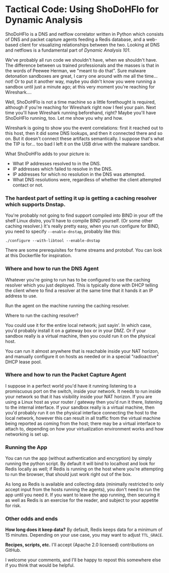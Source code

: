# Tactical Code: Using ShoDoHFlo for Dynamic Analysis

ShoDoHFlo is a DNS and netflow correlator written in Python which consists of DNS and packet capture agents
feeding a Redis database, and a web-based client for visualizing relationships between the two. Looking at
DNS and netflows is a fundamental part of _Dynamic Analysis 101_.

We've probably all run code we shouldn't have, when we shouldn't have. The difference between us trained
professionals and the masses is that in the words of Peewee Herman, we "meant to do that". Sure malware
detonation sandboxes are great, I carry one around with me all the time... not! Or to put it another way,
maybe you didn't know you were running a sandbox until just a minute ago; at this very moment you're
reaching for Wireshark....

Well, ShoDoHFlo is not a time machine so a little forethought is required, although if you're reaching for
Wireshark right now I feel your pain. Next time you'll have Wireshark running beforehand, right? Maybe
you'll have ShoDoHFlo running, too. Let me show you why and how.

Wireshark is going to show you the event correlations: first it reached out to this host, then it did
some DNS lookups, and then it connected there and so on. But it doesn't connect these artifacts
semantically. I suppose that's what the TIP is for... too bad I left it on the USB drive with the malware
sandbox.

What ShoDoHFlo adds to your picture is:

* What IP addresses resolved to in the DNS.
* IP addresses which failed to resolve in the DNS.
* IP addresses for which no resolution in the DNS was attempted.
* What DNS resolutions were, regardless of whether the client attempted contact or not.

### The hardest part of setting it up is getting a caching resolver which supports Dnstap.

You're probably not going to find support compiled into BIND in your off the shelf Linux distro,
you'll have to compile BIND yourself. (Or some other caching resolver.) It's really pretty easy, when
you run configure for BIND, you need to specify `--enable-dnstap`, probably like this:

    ./configure --with-libtool --enable-dnstap

There are some prerequisites for frame streams and protobuf. You can look at this Dockerfile for inspiration.

### Where and how to run the DNS Agent

Whatever you're going to run has to be configured to use the caching resolver which you just deployed.
This is typically done with DHCP telling the client where to find a resolver at the same time that it
hands it an IP address to use.

Run the agent on the machine running the caching resolver.

Where to run the caching resolver?

You could use it for the entire local network; just sayin'. In which case, you'd probably install it
on a gateway box or in your DMZ. Or if your sandbox really is a virtual machine, then you could run
it on the physical host.

You can run it almost anywhere that is reachable inside your NAT horizon, and manually configure it
on hosts as needed or in a special "radioactive" DHCP lease pool.

### Where and how to run the Packet Capture Agent

I suppose in a perfect world you'd have it running listening to a promiscuous port on the switch,
inside your network. It needs to run inside your network so that it has visibility inside your NAT horizon.
If you are using a Linux host as your router / gateway then you'd run it there, listening to the 
internal interface. If your sandbox really is a virtual machine, then you'd probably run it on the physical
interface connecting the host to the local network, however this can result in all traffic from the virtual
machine being reported as coming from the host; there may be a virtual interface to attach to, depending on
how your virtualization environment works and how networking is set up.

### Running the App

You can run the app (without authentication and encryption) by simply running the python script. By
default it will bind to localhost and look for Redis locally as well; if Redis is running on the host
where you're attempting to run the browser, that should just work right out of the box.

As long as Redis is available and collecting data (minimally restricted to only accept input from
the hosts running the agents), you don't need to run the app until you need it. If you want to leave
the app running, then securing it as well as Redis is an exercise for the reader, and subject to your
appetite for risk.

### Other odds and ends

**How long does it keep data?** By default, Redis keeps data for a minimum of 15 minutes. Depending
on your use case, you may want to adjust `TTL_GRACE`.

**Recipes, scripts, etc.** I'll accept (Apache 2.0 licensed) contributions on GitHub.

I welcome your comments, and I'll be happy to repost this somewhere else if you think
that would be helpful. 